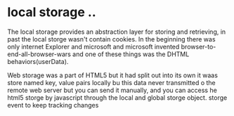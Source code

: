 # local storage ..

The local storage provides an abstraction layer for storing and retrieving, in past the local storge wasn't contain cookies. In the beginning there was only internet Explorer and microsoft and microsoft invented browser-to-end-all-browser-wars and one of these things was the DHTML behaviors(userData).

Web storage was a part of HTML5 but it had split out into its own it waas store named key, value pairs locally bu this data never transmitted o the remote web server but you can send it manually, and you can access he html5 storge by javascript through the local and global storge object. storge event to keep  tracking changes  